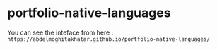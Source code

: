 # portfolio-native-languages

You can see the inteface from here :
`https://abdelmoghitakhatar.github.io/portfolio-native-languages/`

